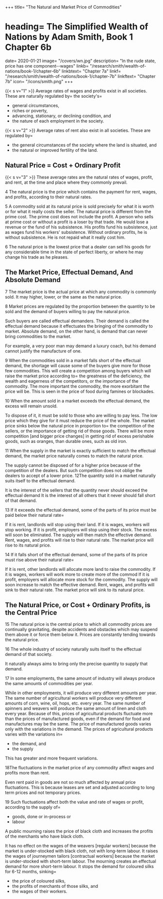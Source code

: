 +++
title=  "The Natural and Market Price of Commodities"
# heading=  The Simplified Wealth of Nations by Adam Smith, Book 1 Chapter 6b
date=  2020-01-21
image=  "/covers/wn.jpg"
description=  "In the rude state, price has one component--wages"
linkb=  "/research/smith/wealth-of-nations/book-1/chapter-6b"
linkbtext=  "Chapter 7a"
linkf=  "/research/smith/wealth-of-nations/book-1/chapter-7b"
linkftext=  "Chapter 7b"
icon=  "/icons/smith.png"
+++

{{< s v="1" >}} Average rates of wages and profits exist in all societies. These are naturally regulated by= 
the society's= 
- general circumstances,
- riches or poverty,
- advancing, stationary, or declining condition, and
- the nature of each employment in the society.

{{< s v="2" >}}
Average rates of rent also exist in all societies. These are regulated by= 
- the general circumstances of the society where the land is situated, and
- the natural or improved fertility of the land.


## Natural Price = Cost + Ordinary Profit

{{< s v="3" >}} These average rates are the natural rates of wages, profit, and rent, at the time and place where they commonly prevail.

4 The natural price is the price which contains the payment for rent, wages, and profits, according to their natural rates.

5 A commodity sold at its natural price is sold precisely for what it is worth or for what it really costs the seller.
The natural price is different from the prime cost.
The prime cost does not include the profit.
A person who sells at prime cost or without a profit is a loser by that trade.
He would lose a revenue or the fund of his subsistence.
His profits fund his subsistence, just as wages fund his workers' subsistence.
Without ordinary profits, he is without subsistence.
He is not repaid what it really cost him.

6 The natural price is the lowest price that a dealer can sell his goods for any considerable time in the state of perfect liberty, or where he may change his trade as he pleases.

## The Market Price, Effectual Demand, And Absolute Demand

7 The market price is the actual price at which any commodity is commonly sold. It may higher, lower, or the same as the natural price.

8 Market prices are regulated by the proportion between the quantity to be sold and the demand of buyers willing to pay the natural price.

Such buyers are called effectual demanders.
Their demand is called the effectual demand because it effectuates the bringing of the commodity to market.
Absolute demand, on the other hand, is demand that can never bring commodities to the market.

For example, a very poor man may demand a luxury coach, but his demand cannot justify the manufacture of one.

9 When the commodities sold in a market falls short of the effectual demand, the shortage will cause some of the buyers give more for those few commodities.
This will create a competition among buyers which will raise the market price according to= 
the greatness of the deficiency,
the wealth and eagerness of the competitors, or
the importance of the commodity.
The more important the commodity, the more exorbitant the price will be.
This is seen in the price of food during famines or blockades.

10 When the amount sold in a market exceeds the effectual demand, the excess will remain unsold.

To dispose of it, it must be sold to those who are willing to pay less.
The low price which they give for it must reduce the price of the whole.
The market price sinks below the natural price in proportion to= 
the competition of the sellers, or
the importance of getting rid of those goods.
There will be more competition [and bigger price changes] in getting rid of excess perishable goods, such as oranges, than durable ones, such as old iron.

11 When the supply in the market is exactly sufficient to match the effectual demand, the market price naturally comes to match the natural price.

The supply cannot be disposed of for a higher price because of the competition of the dealers.
But such competition does not oblige the dealers to accept of a lower price.
12The quantity sold in a market naturally suits itself to the effectual demand.

It is the interest of the sellers that the quantity never should exceed the effectual demand
It is the interest of all others that it never should fall short of that demand.

13 If it exceeds the effectual demand, some of the parts of its price must be paid below their natural rate= 

If it is rent, landlords will stop using their land.
If it is wages, workers will stop working.
If it is profit, employers will stop using their stock.
The excess will soon be eliminated.
The supply will then match the effective demand.
Rent, wages, and profits will rise to their natural rate.
The market price will rise to its natural price.

14 If it falls short of the effectual demand, some of the parts of its price must rise above their natural rate= 

If it is rent, other landlords will allocate more land to raise the commodity.
If it is wages, workers will work more to create more of the commod
If it is profit, employers will allocate more stock for the commodity.
The supply will soon increase to match the effective demand.
Rent, wages, and profits will sink to their natural rate.
The market price will sink to its natural price.


## The Natural Price, or Cost + Ordinary Profits, is the Central Price

15 The natural price is the central price to which all commodity prices are continually gravitating, despite accidents and obstacles which may suspend them above it or force them below it.
Prices are constantly tending towards the natural price.

16 The whole industry of society naturally suits itself to the effectual demand of that society.

It naturally always aims to bring only the precise quantity to supply that demand.

17 In some employments, the same amount of industry will always produce the same amounts of commodities per year.

While in other employments, it will produce very different amounts per year.
The same number of agricultural workers will produce very different amounts of corn, wine, oil, hops, etc. every year.
The same number of spinners and weavers will produce the same amount of linen and cloth every year.
Because of this, prices of agricultural products fluctuate more than the prices of manufactured goods, even if the demand for food and manufactures may be the same.
The price of manufactured goods varies only with the variations in the demand.
The prices of agricultural products varies with the variations in= 
- the demand, and
- the supply

This has greater and more frequent variations.

18The fluctuations in the market price of any commodity affect wages and profits more than rent.

Even rent paid in goods are not so much affected by annual price fluctuations.
This is because leases are set and adjusted according to long term prices and not temporary prices.

19 Such fluctuations affect both the value and rate of wages or profit, according to the supply of= 
- goods, done or in-process or
- labour

A public mourning raises the price of black cloth and increases the profits of the merchants who have black cloth.

It has no effect on the wages of the weavers [regular workers] because the market is under-stocked with black cloth, not with long-term labour.
It raises the wages of journeymen tailors [contractual workers] because the market is under-stocked with short-term labour.
The mourning creates an effectual demand for more short-term labour.
It stops the demand for coloured silks for 6-12 months, sinking= 
- the price of coloured silks,
- the profits of merchants of those silks, and
- the wages of their workers.
